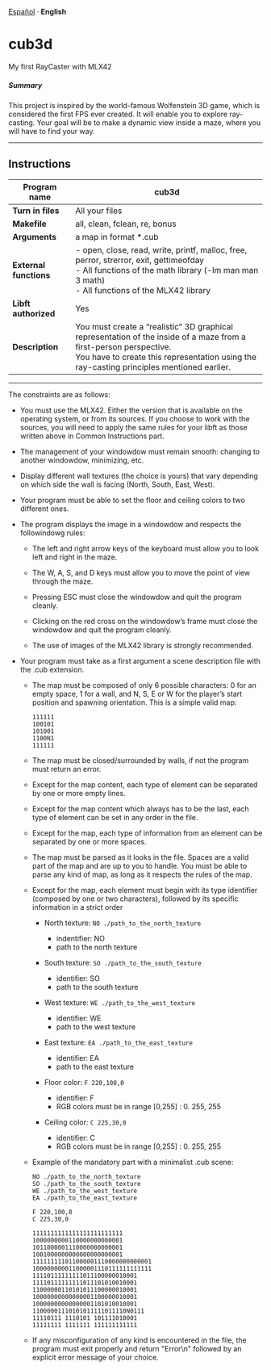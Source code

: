 <div>
    <p align="left">
        <a href="README.es.md">Español<a> · <b>English</b>
    </p>
</div>

# cub3d  
My first RayCaster with MLX42

##### Summary

This project is inspired by the world-famous Wolfenstein 3D game, which is   considered the first FPS ever created. It will enable you to explore ray-casting. Your goal will be to make a dynamic view inside a maze, where you will have to find your way.  

---

## Instructions

| **Program name** | **cub3d** |
|------------------|-----------|
| **Turn in files** | All your files |
| **Makefile** | all, clean, fclean, re, bonus |
| **Arguments**  | a map in format *.cub |
| **External functions** | - open, close, read, write, printf, malloc, free, perror, strerror, exit, gettimeofday <br> - All functions of the math library (-lm man man 3 math) <br> - All functions of the MLX42 library |
| **Libft authorized** | Yes |
| **Description** | You must create a “realistic” 3D graphical representation of the inside of a maze from a first-person perspective. <br>You have to create this representation using the ray-casting principles mentioned earlier. |

---

The constraints are as follows:

- You must use the MLX42. Either the version that is available on the operating system, or from its sources. If you choose to work with the sources, you will need to apply the same rules for your libft as those written above in Common
Instructions part.

- The management of your windowdow must remain smooth: changing to another windowdow, minimizing, etc.

- Display different wall textures (the choice is yours) that vary depending on which side the wall is facing (North, South, East, West).

- Your program must be able to set the floor and ceiling colors to two different ones.

- The program displays the image in a windowdow and respects the followindowg rules:

    - The left and right arrow keys of the keyboard must allow you to look left and right in the maze.

    - The W, A, S, and D keys must allow you to move the point of view through the maze.

    - Pressing ESC must close the windowdow and quit the program cleanly.

    - Clicking on the red cross on the windowdow’s frame must close the windowdow and quit the program cleanly.

    - The use of images of the MLX42 library is strongly recommended.

- Your program must take as a first argument a scene description file with the .cub extension.

    - The map must be composed of only 6 possible characters: 0 for an empty space, 1 for a wall, and N, S, E or W for the player’s start position and spawning orientation.
    This is a simple valid map:
        ```
        111111
        100101
        101001
        1100N1
        111111
        ```

    - The map must be closed/surrounded by walls, if not the program must return an error.

    - Except for the map content, each type of element can be separated by one or more empty lines.

    - Except for the map content which always has to be the last, each type of element can be set in any order in the file.

    - Except for the map, each type of information from an element can be separated by one or more spaces.

    - The map must be parsed as it looks in the file. Spaces are a valid part of the map and are up to you to handle. You must be able to parse any kind of map, as long as it respects the rules of the map.

    - Except for the map, each element must begin with its type identifier (composed by one or two characters), followed by its specific information in a strict order

        - North texture:
            `NO ./path_to_the_north_texture`
            - indentifier: NO
            - path to the north texture

        - South texture:
            `SO ./path_to_the_south_texture`
            - identifier: SO
            - path to the south texture

        - West texture:
            `WE ./path_to_the_west_texture`
            - identifier: WE
            - path to the west texture

        - East texture:
            `EA ./path_to_the_east_texture`
            - identifier: EA
            - path to the east texture

        - Floor color:
            `F 220,100,0`
            - identifier: F
            - RGB colors must be in range [0,255] : 0. 255, 255

        - Ceiling color:
            `C 225,30,0`
            - identifier: C
            - RGB colors must be in range [0,255] : 0. 255, 255

    - Example of the mandatory part with a minimalist .cub scene:

        ```
        NO ./path_to_the_north_texture
        SO ./path_to_the_south_texture
        WE ./path_to_the_west_texture
        EA ./path_to_the_east_texture

        F 220,100,0
        C 225,30,0

        1111111111111111111111111
        1000000000110000000000001
        1011000001110000000000001
        1001000000000000000000001
        111111111011000001110000000000001
        100000000011000001110111111111111
        11110111111111011100000010001
        11110111111111011101010010001
        11000000110101011100000010001
        10000000000000001100000010001
        10000000000000001101010010001
        11000001110101011111011110N0111
        11110111 1110101 101111010001
        11111111 1111111 111111111111
        ```

    - If any misconfiguration of any kind is encountered in the file, the program must exit properly and return "Error\n" followed by an explicit error message of your choice.

